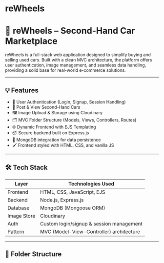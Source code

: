 # reWheels

# 🚗 reWheels – Second-Hand Car Marketplace

reWheels is a full-stack web application designed to simplify buying and selling used cars. Built with a clean MVC architecture, the platform offers user authentication, image management, and seamless data handling, providing a solid base for real-world e-commerce solutions.

---

## 💡 Features

- 🔐 User Authentication (Login, Signup, Session Handling)
- 🛒 Post & View Second-Hand Cars
- 🖼️ Image Upload & Storage using Cloudinary
- 🗂️ MVC Folder Structure (Models, Views, Controllers, Routes)
- 🌐 Dynamic Frontend with EJS Templating
- 📦 Secure backend built on Express.js
- 🌱 MongoDB integration for data persistence
- 🖌️ Frontend styled with HTML, CSS, and vanilla JS

---

## 🛠️ Tech Stack

| Layer       | Technologies Used                        |
|-------------|-------------------------------------------|
| Frontend    | HTML, CSS, JavaScript, EJS                |
| Backend     | Node.js, Express.js                       |
| Database    | MongoDB (Mongoose ORM)                    |
| Image Store | Cloudinary                                |
| Auth        | Custom login/signup & session management  |
| Pattern     | MVC (Model-View-Controller) architecture  |

---

## 📂 Folder Structure
